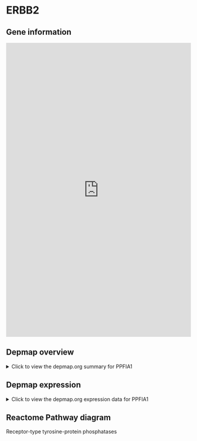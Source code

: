 <h1>ERBB2</h1>

<h2>Gene information</h2>
<iframe src="https://depmap.org/portal/gene/PPFIA1?tab=about" style="border:none;width:100%;height:800px"></iframe>

<h2>Depmap overview</h2>
<details>
  <summary>Click to view the depmap.org summary for PPFIA1</summary>
  <iframe src="https://depmap.org/portal/gene/PPFIA1?tab=overview" style="border:none;width:100%;height:800px"></iframe>
</details>

<h2>Depmap expression</h2>
<details>
  <summary>Click to view the depmap.org expression data for PPFIA1</summary>
  <iframe src="https://depmap.org/portal/gene/PPFIA1?tab=characterization" style="border:none;width:100%;height:800px"></iframe>
</details>



<h2>Reactome Pathway diagram</h2>
Receptor-type tyrosine-protein phosphatases
<div id="diagramHolder"></div>

<script>
    //Creating the Reactome Diagram widget
    //Take into account a proxy needs to be set up in your server side pointing to www.reactome.org
    function onReactomeDiagramReady(){  //This function is automatically called when the widget code is ready to be used
        var diagram = Reactome.Diagram.create({
            "placeHolder" : "diagramHolder",
            "width" : 900,
            "height" : 500
        });

        //Initialising it to the "Hemostasis" pathway
        diagram.loadDiagram("R-HSA-388844");

        //Adding different listeners

        diagram.onDiagramLoaded(function (loaded) {
            console.info("Loaded ", loaded);
            diagram.flagItems("BAD");
	    diagram.flagItems("Q92934");
            if (loaded == "R-HSA-388844") diagram.selectItem("R-HSA-388844");
        });

     }
</script>



